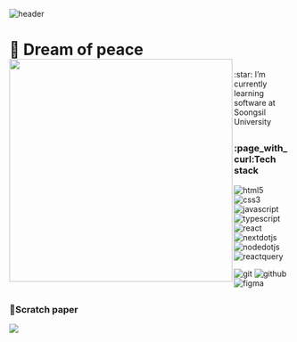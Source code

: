 ![header](https://capsule-render.vercel.app/api?type=slice&color=gradient&height=200&animation=fadeIn&section=header&text=JW%20KIM&desc=development%20story&fontSize=70&fontAlignY=30&rotate=13.5&fontAlign=70&descAlignY=45&descAlign=70&descSize=16)
<h1>👋 Dream of peace
<img align="left" src="https://user-images.githubusercontent.com/28720642/178992692-8c04a4ba-51b7-4b27-b310-cd0ac5a8693f.jpg" height="400">
</h1>
<p>:star: I’m currently learning software at Soongsil University</p>

## 

<h3>:page_with_curl:Tech stack </h3>

![html5](https://img.shields.io/badge/-HTML5-F05032?style=flat-square&logo=html5&logoColor=ffffff)
![css3](https://img.shields.io/badge/-CSS3-1572B6?style=flat-square&logo=css3&logoColor=ffffff)
![javascript](https://img.shields.io/badge/-JavaScript-F7DF1E?style=flat-square&logo=javascript&logoColor=ffffff)
![typescript](https://img.shields.io/badge/-TypeScript-3178C6?style=flat-square&logo=typescript&logoColor=ffffff)
![react](https://img.shields.io/badge/-React-61DAFB?style=flat-square&logo=react&logoColor=ffffff)
![nextdotjs](https://img.shields.io/badge/-Next.js-000000?style=flat-square&logo=nextdotjs&logoColor=ffffff)
![nodedotjs](https://img.shields.io/badge/-Node.js-339933?style=flat-square&logo=nodedotjs&logoColor=ffffff)
![reactquery](https://img.shields.io/badge/-ReactQuery-FF4154?style=flat-square&logo=reactquery&logoColor=ffffff)

![git](https://img.shields.io/badge/-Git-F05032?style=flat-square&logo=git&logoColor=ffffff)
![github](https://img.shields.io/badge/-GitHub-181717?style=flat-square&logo=github&logoColor=ffffff)
![figma](https://img.shields.io/badge/-Figma-F24E1E?style=flat-square&logo=figma&logoColor=ffffff)

## 

<h3>📝Scratch paper</h3>


<a href="https://abounding-truck-768.notion.site/40575ed7c10b47ea88b32115474c7147">
<img src="https://img.shields.io/badge/-Notion-000000?style=flat-square&logo=notion&logoColor=ffffff">
  </a>
